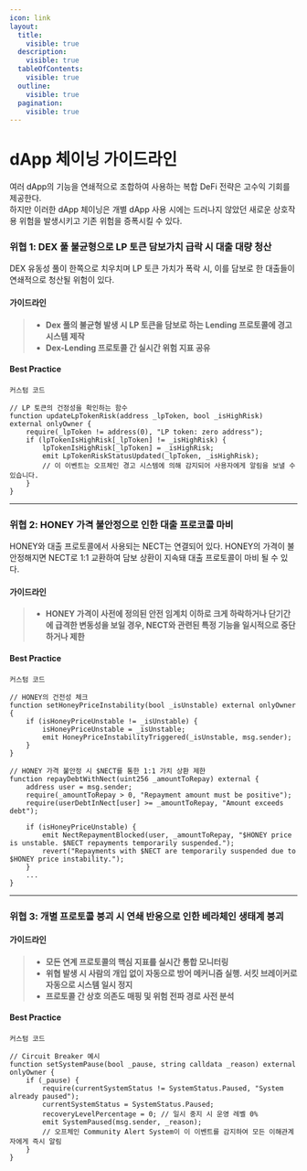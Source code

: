 ```yaml
---
icon: link
layout:
  title:
    visible: true
  description:
    visible: true
  tableOfContents:
    visible: true
  outline:
    visible: true
  pagination:
    visible: true
---
```


# dApp 체이닝 가이드라인

여러 dApp의 기능을 연쇄적으로 조합하여 사용하는 복합 DeFi 전략은 고수익 기회를 제공한다. \
하지만 이러한 dApp 체이닝은 개별 dApp 사용 시에는 드러나지 않았던 새로운 상호작용 위험을 발생시키고 기존 위험을 증폭시킬 수 있다.&#x20;

### 위협 1: DEX 풀 불균형으로 LP 토큰 담보가치 급락 시 대출 대량 청산

DEX 유동성 풀이 한쪽으로 치우치며 LP 토큰 가치가 폭락 시, 이를 담보로 한 대출들이 연쇄적으로 청산될 위험이 있다.

#### 가이드라인

> * **Dex 풀의 불균형 발생 시 LP 토큰을 담보로 하는  Lending 프로토콜에 경고 시스템 제작**
> * **Dex-Lending 프로토콜 간 실시간 위험 지표 공유**

#### Best Practice&#x20;

`커스텀 코드`

```solidity
// LP 토큰의 건정성을 확인하는 함수
function updateLpTokenRisk(address _lpToken, bool _isHighRisk) external onlyOwner {
    require(_lpToken != address(0), "LP token: zero address"); 
    if (lpTokenIsHighRisk[_lpToken] != _isHighRisk) {
        lpTokenIsHighRisk[_lpToken] = _isHighRisk;
        emit LpTokenRiskStatusUpdated(_lpToken, _isHighRisk);
        // 이 이벤트는 오프체인 경고 시스템에 의해 감지되어 사용자에게 알림을 보낼 수 있습니다.
    }
}
```

***

### 위협 2: HONEY 가격 불안정으로 인한 대출 프로코콜 마비

HONEY와 대출 프로토콜에서 사용되는 NECT는 연결되어 있다. HONEY의 가격이 불안정해지면 NECT로 1:1 교환하여 담보 상환이 지속돼 대출 프로토콜이 마비 될 수 있다.

#### 가이드라인

> * **HONEY 가격이 사전에 정의된 안전 임계치 이하로 크게 하락하거나 단기간에 급격한 변동성을 보일 경우, NECT와 관련된 특정 기능을 일시적으로 중단하거나 제한**

#### Best Practice

`커스텀 코드`

```solidity
// HONEY의 건전성 체크
function setHoneyPriceInstability(bool _isUnstable) external onlyOwner {
    if (isHoneyPriceUnstable != _isUnstable) {
        isHoneyPriceUnstable = _isUnstable;
        emit HoneyPriceInstabilityTriggered(_isUnstable, msg.sender);
    }
}

// HONEY 가격 불안정 시 $NECT를 통한 1:1 가치 상환 제한
function repayDebtWithNect(uint256 _amountToRepay) external {
    address user = msg.sender;
    require(_amountToRepay > 0, "Repayment amount must be positive");
    require(userDebtInNect[user] >= _amountToRepay, "Amount exceeds debt");

    if (isHoneyPriceUnstable) {
        emit NectRepaymentBlocked(user, _amountToRepay, "$HONEY price is unstable. $NECT repayments temporarily suspended.");
        revert("Repayments with $NECT are temporarily suspended due to $HONEY price instability.");
    }
    ...
}
```

***

### 위협 3: 개별 프로토콜 붕괴 시 연쇄 반응으로 인한 베라체인 생태계 붕괴

#### 가이드라인

> * **모든 연계 프로토콜의 핵심 지표를 실시간 통합 모니터링**
> * **위협 발생 시 사람의 개입 없이 자동으로 방어 메커니즘 실행. 서킷 브레이커로 자동으로 시스템 일시 정지**
> * **프로토콜 간 상호 의존도 매핑 및 위험 전파 경로 사전 분석**

#### Best Practice

`커스텀 코드`

```solidity
// Circuit Breaker 예시
function setSystemPause(bool _pause, string calldata _reason) external onlyOwner {
    if (_pause) {
        require(currentSystemStatus != SystemStatus.Paused, "System already paused");
        currentSystemStatus = SystemStatus.Paused;
        recoveryLevelPercentage = 0; // 일시 중지 시 운영 레벨 0%
        emit SystemPaused(msg.sender, _reason);
        // 오프체인 Community Alert System이 이 이벤트를 감지하여 모든 이해관계자에게 즉시 알림
    }
}
```
